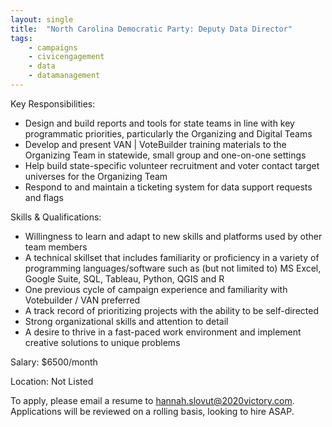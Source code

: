 ```yaml
---
layout: single
title:  "North Carolina Democratic Party: Deputy Data Director"
tags: 
    - campaigns
    - civicengagement
    - data
    - datamanagement
---
```

Key Responsibilities:
* Design and build reports and tools for state teams in line with key programmatic priorities, particularly the Organizing and Digital Teams
* Develop and present VAN | VoteBuilder training materials to the Organizing Team in statewide, small group and one-on-one settings
* Help build state-specific volunteer recruitment and voter contact target universes for the Organizing Team
* Respond to and maintain a ticketing system for data support requests and flags

Skills & Qualifications:
* Willingness to learn and adapt to new skills and platforms used by other team members
* A technical skillset that includes familiarity or proficiency in a variety of programming languages/software such as (but not limited to) MS Excel, Google Suite, SQL, Tableau, Python, QGIS and R
* One previous cycle of campaign experience and familiarity with Votebuilder / VAN preferred
* A track record of prioritizing projects with the ability to be self-directed
* Strong organizational skills and attention to detail
* A desire to thrive in a fast-paced work environment and implement creative solutions to unique problems


Salary: $6500/month

Location: Not Listed

To apply, please email a resume to hannah.slovut@2020victory.com. Applications will be reviewed on a rolling basis, looking to hire ASAP. 

